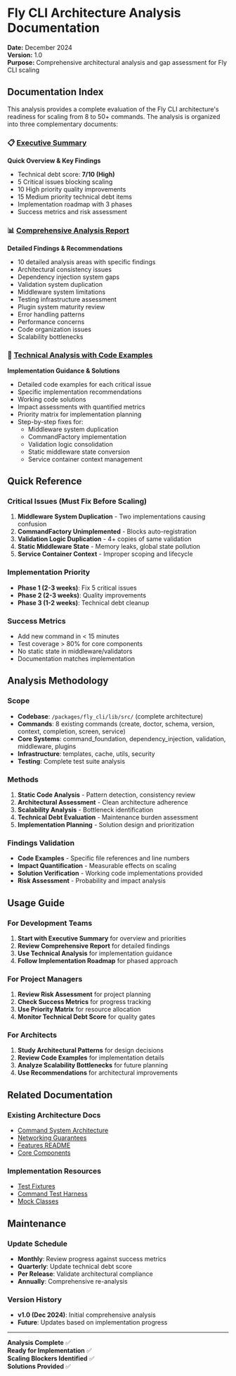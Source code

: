 # Fly CLI Architecture Analysis Documentation

**Date:** December 2024  
**Version:** 1.0  
**Purpose:** Comprehensive architectural analysis and gap assessment for Fly CLI scaling

## Documentation Index

This analysis provides a complete evaluation of the Fly CLI architecture's readiness for scaling from 8 to 50+ commands. The analysis is organized into three complementary documents:

### 📋 [Executive Summary](./architecture-analysis-summary.md)
**Quick Overview & Key Findings**
- Technical debt score: **7/10 (High)**
- 5 Critical issues blocking scaling
- 10 High priority quality improvements
- 15 Medium priority technical debt items
- Implementation roadmap with 3 phases
- Success metrics and risk assessment

### 📊 [Comprehensive Analysis Report](./architecture-analysis-report.md)
**Detailed Findings & Recommendations**
- 10 detailed analysis areas with specific findings
- Architectural consistency issues
- Dependency injection system gaps
- Validation system duplication
- Middleware system limitations
- Testing infrastructure assessment
- Plugin system maturity review
- Error handling patterns
- Performance concerns
- Code organization issues
- Scalability bottlenecks

### 🔧 [Technical Analysis with Code Examples](./technical-analysis-detailed.md)
**Implementation Guidance & Solutions**
- Detailed code examples for each critical issue
- Specific implementation recommendations
- Working code solutions
- Impact assessments with quantified metrics
- Priority matrix for implementation planning
- Step-by-step fixes for:
  - Middleware system duplication
  - CommandFactory implementation
  - Validation logic consolidation
  - Static middleware state conversion
  - Service container context management

## Quick Reference

### Critical Issues (Must Fix Before Scaling)
1. **Middleware System Duplication** - Two implementations causing confusion
2. **CommandFactory Unimplemented** - Blocks auto-registration
3. **Validation Logic Duplication** - 4+ copies of same validation
4. **Static Middleware State** - Memory leaks, global state pollution
5. **Service Container Context** - Improper scoping and lifecycle

### Implementation Priority
- **Phase 1 (2-3 weeks)**: Fix 5 critical issues
- **Phase 2 (2-3 weeks)**: Quality improvements
- **Phase 3 (1-2 weeks)**: Technical debt cleanup

### Success Metrics
- Add new command in < 15 minutes
- Test coverage > 80% for core components
- No static state in middleware/validators
- Documentation matches implementation

## Analysis Methodology

### Scope
- **Codebase**: `/packages/fly_cli/lib/src/` (complete architecture)
- **Commands**: 8 existing commands (create, doctor, schema, version, context, completion, screen, service)
- **Core Systems**: command_foundation, dependency_injection, validation, middleware, plugins
- **Infrastructure**: templates, cache, utils, security
- **Testing**: Complete test suite analysis

### Methods
1. **Static Code Analysis** - Pattern detection, consistency review
2. **Architectural Assessment** - Clean architecture adherence
3. **Scalability Analysis** - Bottleneck identification
4. **Technical Debt Evaluation** - Maintenance burden assessment
5. **Implementation Planning** - Solution design and prioritization

### Findings Validation
- **Code Examples** - Specific file references and line numbers
- **Impact Quantification** - Measurable effects on scaling
- **Solution Verification** - Working code implementations provided
- **Risk Assessment** - Probability and impact analysis

## Usage Guide

### For Development Teams
1. **Start with Executive Summary** for overview and priorities
2. **Review Comprehensive Report** for detailed findings
3. **Use Technical Analysis** for implementation guidance
4. **Follow Implementation Roadmap** for phased approach

### For Project Managers
1. **Review Risk Assessment** for project planning
2. **Check Success Metrics** for progress tracking
3. **Use Priority Matrix** for resource allocation
4. **Monitor Technical Debt Score** for quality gates

### For Architects
1. **Study Architectural Patterns** for design decisions
2. **Review Code Examples** for implementation details
3. **Analyze Scalability Bottlenecks** for future planning
4. **Use Recommendations** for architectural improvements

## Related Documentation

### Existing Architecture Docs
- [Command System Architecture](../architecture/command-system.md)
- [Networking Guarantees](../configuration.md)
- [Features README](../features/README.md)
- [Core Components](../core/)

### Implementation Resources
- [Test Fixtures](../test/helpers/test_fixtures.dart)
- [Command Test Harness](../test/helpers/command_test_harness.dart)
- [Mock Classes](../test/helpers/mock_classes.dart)

## Maintenance

### Update Schedule
- **Monthly**: Review progress against success metrics
- **Quarterly**: Update technical debt score
- **Per Release**: Validate architectural compliance
- **Annually**: Comprehensive re-analysis

### Version History
- **v1.0 (Dec 2024)**: Initial comprehensive analysis
- **Future**: Updates based on implementation progress

---

**Analysis Complete** ✅  
**Ready for Implementation** ✅  
**Scaling Blockers Identified** ✅  
**Solutions Provided** ✅
